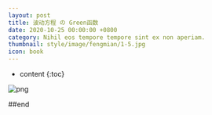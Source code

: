 ```yaml
---
layout: post
title: 波动方程 の Green函数
date: 2020-10-25 00:00:00 +0800
category: Nihil eos tempore tempore sint ex non aperiam.
thumbnail: style/image/fengmian/1-5.jpg
icon: book
---
```


* content
{:toc}

![png](\myPage\style\image\green.png)

##end














